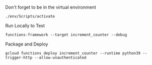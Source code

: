 Don't forget to be in the virtual environment

```
./env/Scripts/activate
```

Run Locally to Test

```
functions-framework --target increment_counter --debug
```

Package and Deploy

```
gcloud functions deploy increment_counter --runtime python39 --trigger-http --allow-unauthenticated
```
